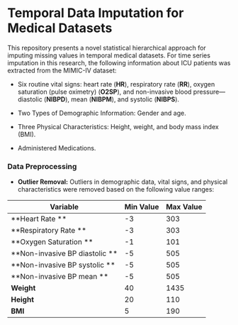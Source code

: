 # Temporal Data Imputation for Medical Datasets

This repository presents a novel statistical hierarchical approach for imputing missing values in temporal medical datasets. For time series imputation in this research, the following information about ICU patients was extracted from the MIMIC-IV dataset:

- Six routine vital signs: heart rate (**HR**), respiratory rate (**RR**), oxygen saturation (pulse oximetry) (**O2SP**), and non-invasive blood pressure—diastolic (**NIBPD**), mean (**NIBPM**), and systolic (**NIBPS**).
  
- Two Types of Demographic Information: Gender and age.

- Three Physical Characteristics: Height, weight, and body mass index (BMI).

- Administered Medications.


### Data Preprocessing

- **Outlier Removal:** Outliers in demographic data, vital signs, and physical characteristics were removed based on the following value ranges:

| Variable | Min Value | Max Value |
|------------------------------|-----------|-----------| 
| **Heart Rate ** | -3 | 303 | 
| **Respiratory Rate ** | -3 | 303 | 
| **Oxygen Saturation ** | -1 | 101 | 
| **Non-invasive BP diastolic ** | -5 | 505 | 
| **Non-invasive BP systolic ** | -5 | 505 | 
| **Non-invasive BP mean ** | -5 | 505 | 
| **Weight** | 40 | 1435 | 
| **Height** | 20 | 110 |
| **BMI** | 5 | 190 |


